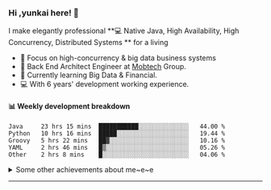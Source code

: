 ### Hi ,yunkai here! :wave: 

I make elegantly professional **💻 Native Java, High Availability, High Concurrency, Distributed Systems ** for a living

* 🧐   Focus on high-concurrency & big data business systems
* 💼   Back End Architect Engineer at [Mobtech](https://www.mob.com/) Group.
* 🌱   Currently learning Big Data & Financial.
* 💻   With 6 years' development working experience.

#### :bar_chart: Weekly development breakdown

<!--START_SECTION:waka-->
```text
Java     23 hrs 15 mins  ███████████░░░░░░░░░░░░░░   44.00 % 
Python   10 hrs 16 mins  █████░░░░░░░░░░░░░░░░░░░░   19.44 % 
Groovy   5 hrs 22 mins   ██▓░░░░░░░░░░░░░░░░░░░░░░   10.16 % 
YAML     2 hrs 46 mins   █▒░░░░░░░░░░░░░░░░░░░░░░░   05.26 % 
Other    2 hrs 8 mins    █░░░░░░░░░░░░░░░░░░░░░░░░   04.06 % 
```
<!--END_SECTION:waka-->

<details>
  <summary>Some other achievements about me~e~e</summary>
  <br>

* 👑   Some GitHub statistical reports:

<p align="center">
<img align="center" src="https://github-readme-stats.vercel.app/api/top-langs/?username=JanYunkai&hide_langs_below=1&theme=default&line_height=27&layout=compact" />
<img align="center" src="https://github-readme-stats.vercel.app/api?username=JanYunkai&show_icons=true&count_private=true&include_all_commits=true&line_height=21&layout=compact" alt="halfrost's Github Stats" />
<img align="center" src="https://github-profile-trophy.vercel.app/?username=JanYunkai&column=7" alt="JanYunkai's Github Trophy" />
</p>

</details>

---
